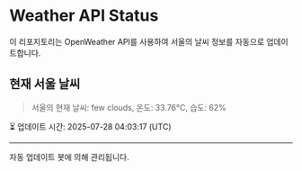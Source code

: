 
# Weather API Status

이 리포지토리는 OpenWeather API를 사용하여 서울의 날씨 정보를 자동으로 업데이트합니다.

## 현재 서울 날씨
> 서울의 현재 날씨: few clouds, 온도: 33.76°C, 습도: 62%

⏳ 업데이트 시간: 2025-07-28 04:03:17 (UTC)

---
자동 업데이트 봇에 의해 관리됩니다.

